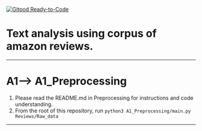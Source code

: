 [![Gitpod Ready-to-Code](https://img.shields.io/badge/Gitpod-Ready--to--Code-blue?logo=gitpod)](https://gitpod.io/#https://github.com/Kannavdhawan/msci-text-analytics-s20) 

# Text analysis using corpus of amazon reviews.
__________
# A1--> A1_Preprocessing 
1. Please read the README.md in Preprocessing for instructions and code understanding.
2. From the root of this repository, run `python3 A1_Preprocessing/main.py Reviews/Raw_data`
__________
